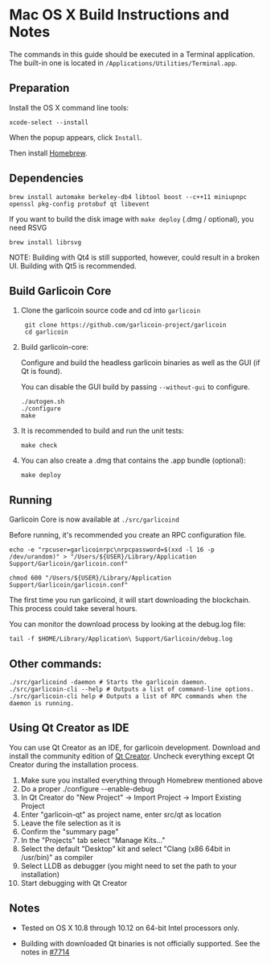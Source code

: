 Mac OS X Build Instructions and Notes
====================================
The commands in this guide should be executed in a Terminal application.
The built-in one is located in `/Applications/Utilities/Terminal.app`.

Preparation
-----------
Install the OS X command line tools:

`xcode-select --install`

When the popup appears, click `Install`.

Then install [Homebrew](https://brew.sh).

Dependencies
----------------------

    brew install automake berkeley-db4 libtool boost --c++11 miniupnpc openssl pkg-config protobuf qt libevent

If you want to build the disk image with `make deploy` (.dmg / optional), you need RSVG

    brew install librsvg

NOTE: Building with Qt4 is still supported, however, could result in a broken UI. Building with Qt5 is recommended.

Build Garlicoin Core
------------------------

1. Clone the garlicoin source code and cd into `garlicoin`

        git clone https://github.com/garlicoin-project/garlicoin
        cd garlicoin

2.  Build garlicoin-core:

    Configure and build the headless garlicoin binaries as well as the GUI (if Qt is found).

    You can disable the GUI build by passing `--without-gui` to configure.

        ./autogen.sh
        ./configure
        make

3.  It is recommended to build and run the unit tests:

        make check

4.  You can also create a .dmg that contains the .app bundle (optional):

        make deploy

Running
-------

Garlicoin Core is now available at `./src/garlicoind`

Before running, it's recommended you create an RPC configuration file.

    echo -e "rpcuser=garlicoinrpc\nrpcpassword=$(xxd -l 16 -p /dev/urandom)" > "/Users/${USER}/Library/Application Support/Garlicoin/garlicoin.conf"

    chmod 600 "/Users/${USER}/Library/Application Support/Garlicoin/garlicoin.conf"

The first time you run garlicoind, it will start downloading the blockchain. This process could take several hours.

You can monitor the download process by looking at the debug.log file:

    tail -f $HOME/Library/Application\ Support/Garlicoin/debug.log

Other commands:
-------

    ./src/garlicoind -daemon # Starts the garlicoin daemon.
    ./src/garlicoin-cli --help # Outputs a list of command-line options.
    ./src/garlicoin-cli help # Outputs a list of RPC commands when the daemon is running.

Using Qt Creator as IDE
------------------------
You can use Qt Creator as an IDE, for garlicoin development.
Download and install the community edition of [Qt Creator](https://www.qt.io/download/).
Uncheck everything except Qt Creator during the installation process.

1. Make sure you installed everything through Homebrew mentioned above
2. Do a proper ./configure --enable-debug
3. In Qt Creator do "New Project" -> Import Project -> Import Existing Project
4. Enter "garlicoin-qt" as project name, enter src/qt as location
5. Leave the file selection as it is
6. Confirm the "summary page"
7. In the "Projects" tab select "Manage Kits..."
8. Select the default "Desktop" kit and select "Clang (x86 64bit in /usr/bin)" as compiler
9. Select LLDB as debugger (you might need to set the path to your installation)
10. Start debugging with Qt Creator

Notes
-----

* Tested on OS X 10.8 through 10.12 on 64-bit Intel processors only.

* Building with downloaded Qt binaries is not officially supported. See the notes in [#7714](https://github.com/bitcoin/bitcoin/issues/7714)
